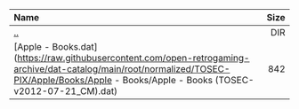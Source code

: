 |Name|Size|
|:---|---:|
|[..](../index.html)|DIR|
|[Apple - Books.dat](https://raw.githubusercontent.com/open-retrogaming-archive/dat-catalog/main/root/normalized/TOSEC-PIX/Apple/Books/Apple - Books/Apple - Books (TOSEC-v2012-07-21_CM).dat)|842|
